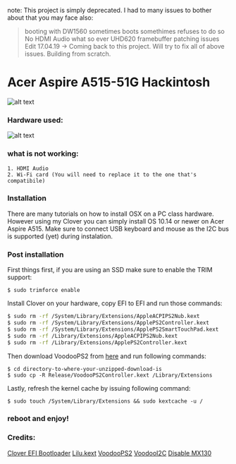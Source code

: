 note: This project is simply deprecated. I had to many issues to bother about that you may face also:
> booting with DW1560 sometimes boots somethimes refuses to do so
> No HDMI Audio what so ever
> UHD620 framebuffer patching issues
> Edit 17.04.19 -> Coming back to this project. Will try to fix all of above issues. Building from scratch.


# Acer Aspire A515-51G Hackintosh
![alt text](https://i.imgur.com/n7CC8RU.png "Logo") 
### Hardware used:
![alt text](https://i.imgur.com/gh12k45.png "specs") 

### what is not working:
    1. HDMI Audio
    2. Wi-Fi card (You will need to replace it to the one that's compatibile)


### Installation

There are many tutorials on how to install OSX on a PC class hardware. However using my Clover you can simply install OS 10.14 or newer on Acer Aspire A515. Make sure to connect USB keyboard and mouse as the I2C bus is supported (yet) during instalation.

### Post installation
First things first, if you are using an SSD make sure to enable the TRIM support:
```
$ sudo trimforce enable
```
Install Clover on your hardware, copy EFI to EFI and run those commands:
```sh
$ sudo rm -rf /System/Library/Extensions/AppleACPIPS2Nub.kext
$ sudo rm -rf /System/Library/Extensions/ApplePS2Controller.kext
$ sudo rm -rf /System/Library/Extensions/ApplePS2SmartTouchPad.kext
$ sudo rm -rf /Library/Extensions/AppleACPIPS2Nub.kext
$ sudo rm -rf /Library/Extensions/ApplePS2Controller.kext
```
Then  download VoodooPS2 from [here](https://bitbucket.org/RehabMan/os-x-voodoo-ps2-controller/downloads/) and run following commands:
```
$ cd directory-to-where-your-unzipped-download-is
$ sudo cp -R Release/VoodooPS2Controller.kext /Library/Extensions
```
Lastly, refresh the kernel cache by issuing following command:
```
$ sudo touch /System/Library/Extensions && sudo kextcache -u /
```
### reboot and enjoy!
### Credits:
[Clover EFI Bootloader](https://github.com/Clover-EFI-Bootloader/clover)
[Lilu.kext](https://github.com/acidanthera/Lilu/releases)
[VoodooPS2](https://github.com/RehabMan/OS-X-Voodoo-PS2-Controller)
[VoodooI2C](https://github.com/alexandred/VoodooI2C)
[Disable MX130](https://www.tonymacx86.com/threads/guide-disabling-discrete-graphics-in-dual-gpu-laptops.163772/)




